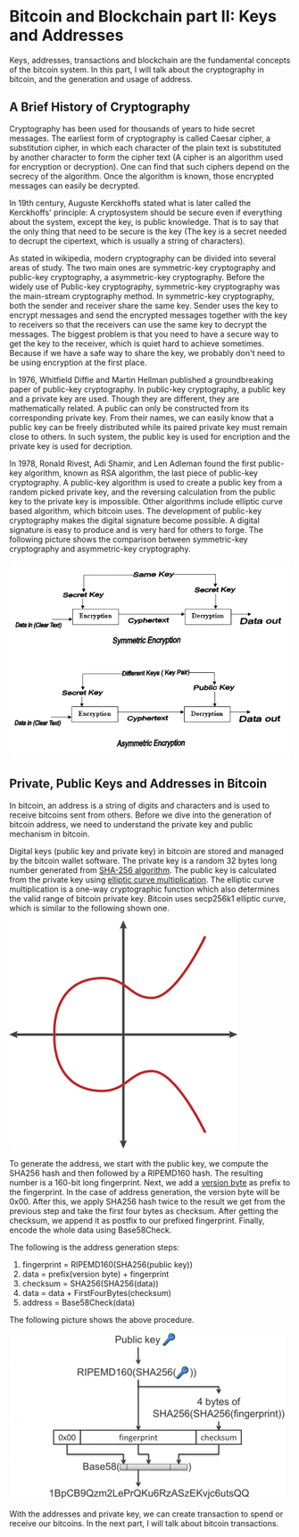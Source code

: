 # Bitcoin and Blockchain part II: Keys and Addresses
Keys, addresses, transactions and blockchain are the fundamental concepts of the bitcoin system. In this part, I will talk about the cryptography in bitcoin, and the generation and usage of address.

## A Brief History of Cryptography
Cryptography has been used for thousands of years to hide secret messages. The earliest form of cryptography is called Caesar cipher, a substitution cipher, in which each character of the plain text is substituted by another character to form the cipher text (A cipher is an algorithm used for encryption or decryption). One can find that such ciphers depend on the secrecy of the algorithm. Once the algorithm is known, those encrypted messages can easily be decrypted.

In 19th century, Auguste Kerckhoffs stated what is later called the Kerckhoffs' principle: A cryptosystem should be secure even if everything about the system, except the key, is public knowledge. That is to say that the only thing that need to be secure is the key (The key is a secret needed to decrupt the cipertext, which is usually a string of characters). 

As stated in wikipedia, modern cryptography can be divided into several areas of study. The two main ones are symmetric-key cryptography and public-key cryptography, a asymmetric-key cryptography. Before the widely use of Public-key cryptography, symmetric-key cryptography was the main-stream cryptography method. In symmetric-key cryptography, both the sender and receiver share the same key. Sender uses the key to encrypt messages and send the encrypted messages together with the key to receivers so that the receivers can use the same key to decrypt the messages. The biggest problem is that you need to have a secure way to get the key to the receiver, which is quiet hard to achieve sometimes. Because if we have a safe way to share the key, we probably don't need to be using encryption at the first place.

In 1976, Whitfield Diffie and Martin Hellman published a groundbreaking paper of public-key cryptography. In public-key cryptography, a public key and a private key are used. Though they are different, they are mathematically related. A public can only be constructed from its corresponding private key. From their names, we can easily know that a public key can be freely distributed while its paired private key must remain close to others. In such system, the public key is used for encription and the private key is used for decription. 

In 1978, Ronald Rivest, Adi Shamir, and Len Adleman found the first public-key algorithm, known as RSA algorithm, the last piece of public-key cryptography. A public-key algorithm is used to create a public key from a random picked private key, and the reversing calculation from the public key to the private key is impossible. Other algorithms include elliptic curve based algorithm, which bitcoin uses. The development of public-key cryptography makes the digital signature become possible. A digital signature is easy to produce and is very hard for others to forge. The following picture shows the comparison between symmetric-key cryptography and asymmetric-key cryptography.

![Alt Text](/images/symmetric-key-and-asymmetric-key.gif)

## Private, Public Keys and Addresses in Bitcoin

In bitcoin, an address is a string of digits and characters and is used to receive bitcoins sent from others. Before we dive into the generation of bitcoin address, we need to understand the private key and public mechanism in bitcoin.

Digital keys (public key and private key) in bitcoin are stored and managed by the bitcoin wallet software. The private key is a random 32 bytes long number generated from [SHA-256 algorithm](https://en.wikipedia.org/wiki/SHA-2). The public key is calculated from the private key using [elliptic curve multiplication](https://en.wikipedia.org/wiki/Elliptic_curve_cryptography). The elliptic curve multiplication is a one-way cryptographic function which also determines the valid range of bitcoin private key. Bitcoin uses secp256k1 elliptic curve, which is similar to the following shown one.

![Alt Text](/images/elliptic-curve.png)

To generate the address, we start with the public key, we compute the SHA256 hash and then followed by a RIPEMD160 hash. The resulting number is a 160-bit long fingerprint. Next, we add a [version byte](https://en.bitcoin.it/wiki/List_of_address_prefixes) as prefix to the fingerprint. In the case of address generation, the version byte will be 0x00. After this, we apply SHA256 hash twice to the result we get from the previous step and take the first four bytes as checksum. After getting the checksum, we append it as postfix to our prefixed fingerprint. Finally, encode the whole data using Base58Check. 

The following is the address generation steps:
1. fingerprint = RIPEMD160(SHA256(public key))
2. data = prefix(version byte) + fingerprint
3. checksum = SHA256(SHA256(data))
4. data = data + FirstFourBytes(checksum)
5. address = Base58Check(data)

The following picture shows the above procedure.

![Alt Text](/images/bitcoin-address-generation.png)

With the addresses and private key, we can create transaction to spend or receive our bitcoins. In the next part, I will talk about bitcoin transactions.
